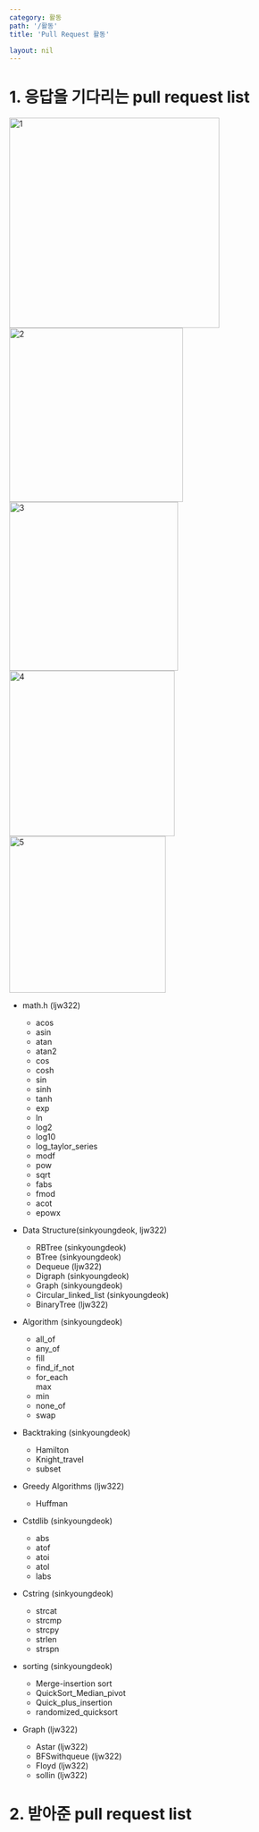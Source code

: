 ```yaml
---
category: 활동
path: '/활동'
title: 'Pull Request 활동'

layout: nil
---
```

# 1. 응답을 기다리는 pull request list

<img width="376" alt="1" src="https://user-images.githubusercontent.com/30587502/59147712-d900fb80-8a39-11e9-9e86-18aada65d6ff.png">
<img width="311" alt="2" src="https://user-images.githubusercontent.com/30587502/59147713-d900fb80-8a39-11e9-84ba-0da0cce4b8e4.png">
<img width="302" alt="3" src="https://user-images.githubusercontent.com/30587502/59147714-d900fb80-8a39-11e9-95c4-6f144f162bb7.png">
<img width="296" alt="4" src="https://user-images.githubusercontent.com/30587502/59147715-d9999200-8a39-11e9-865a-48f2b93ceb16.png">
<img width="280" alt="5" src="https://user-images.githubusercontent.com/30587502/59147857-dacbbe80-8a3b-11e9-91ee-bea04fd76039.png">


* math.h (ljw322) <Br>
    - acos <Br>
    - asin <br>
    - atan <br>
    - atan2 <br>
    - cos <Br>
    - cosh <Br>
    - sin <br>
    - sinh <br>
    - tanh <br>
    - exp <br>
    - ln <br>
    - log2 <br>
    - log10 <br>
    - log_taylor_series <Br>
    - modf <br>
    - pow <br>
    - sqrt <Br>
    - fabs <Br>
    - fmod <Br>
    - acot <br>
    - epowx <br>
    
* Data Structure(sinkyoungdeok, ljw322) <Br>
    - RBTree (sinkyoungdeok) <br>
    - BTree (sinkyoungdeok) <br>
    - Dequeue (ljw322) <br>
    - Digraph (sinkyoungdeok) <Br>
    - Graph (sinkyoungdeok) <Br>
    - Circular_linked_list (sinkyoungdeok) <Br>
    - BinaryTree (ljw322) <Br>

* Algorithm (sinkyoungdeok) <br>
    - all_of <Br>
    - any_of <br>
    - fill <br>
    - find_if_not <Br>
    - for_each <br>
     max <Br>
    - min <br>
    - none_of <br>
    - swap <Br>
* Backtraking (sinkyoungdeok) <Br>
    - Hamilton <br>
    - Knight_travel <br>
    - subset <br>
    
* Greedy Algorithms (ljw322) <br>
    - Huffman <br>
    
* Cstdlib (sinkyoungdeok) <br>
    - abs <br>
    - atof <br>
    - atoi <br>
    - atol <br>
    - labs <br>
* Cstring (sinkyoungdeok) <br>
    - strcat <br>
    - strcmp <br>
    - strcpy <br>
    - strlen <br>
    - strspn <br>
* sorting (sinkyoungdeok) <br>
    - Merge-insertion sort<br>
    - QuickSort_Median_pivot <br>
    - Quick_plus_insertion <br>
    - randomized_quicksort <br>
* Graph (ljw322) <br>
    - Astar (ljw322) <br>
    - BFSwithqueue (ljw322) <br>
    - Floyd (ljw322) <Br>
    - sollin (ljw322) <Br>
    
    
    

# 2. 받아준 pull request list

